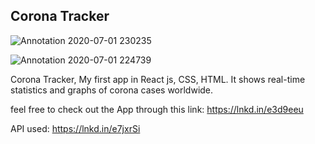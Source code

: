 
## Corona Tracker




![Annotation 2020-07-01 230235](https://user-images.githubusercontent.com/47950134/86291391-32147200-bbef-11ea-8fe3-1c5e8a670d2e.png)

![Annotation 2020-07-01 224739](https://user-images.githubusercontent.com/47950134/86289976-ea8ce680-bbec-11ea-83a5-341ad85de5d0.png)

Corona Tracker, My first app in React js, CSS, HTML. It shows real-time statistics and graphs of corona cases worldwide.

feel free to check out the App through this link:
https://lnkd.in/e3d9eeu

API used:
https://lnkd.in/e7jxrSi

